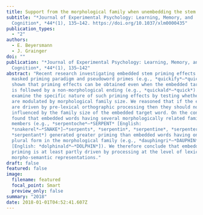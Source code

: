 ```yaml
---
title: Support from the morphological family when unembedding the stem
subtitle: "*Journal of Experimental Psychology: Learning, Memory, and
  Cognition*, *44*(1), 135–142. https://doi.org/10.1037/xlm0000435"
publication_types:
  - "2"
authors:
  - E. Beyersmann
  - J. Grainger
doi: ""
publication: "*Journal of Experimental Psychology: Learning, Memory, and
  Cognition*, *44*(1), 135–142"
abstract: "Recent research investigating embedded stem priming effects with the
  masked priming paradigm and pseudoword primes (e.g., *quickify*–*quick*) has
  shown that priming effects can be obtained even when the embedded target word
  is followed by a non-morphological ending (e.g., *quickald*–*quick*). Here we
  examine the specific nature of such priming effects by testing whether they
  are modulated by morphological family size. We reasoned that if the effects
  are driven by pre-lexical orthographic processing then they should not be
  influenced by the family size of the embedded target word. On the contrary, we
  found that embedded words having several morphologically related family
  members (e.g., *serpentoche*–*SERPENT* [English:
  *snakerel*–*SNAKE*]—*serpents*, *serpentin*, *serpentine*, *serpenter*,
  *serpentant*) generated greater priming than embedded words having only the
  plural form in the morphological family (e.g., *dauphingri*–*DAUPHIN*
  [English: *dolphinald*–*DOLPHIN*]). We therefore conclude that embedded stem
  priming is at least partly driven by processing at the level of lexical and
  morpho-semantic representations."
draft: false
featured: false
image:
  filename: featured
  focal_point: Smart
  preview_only: false
summary: "2018"
date: 2018-01-01T04:52:41.607Z
---
```

